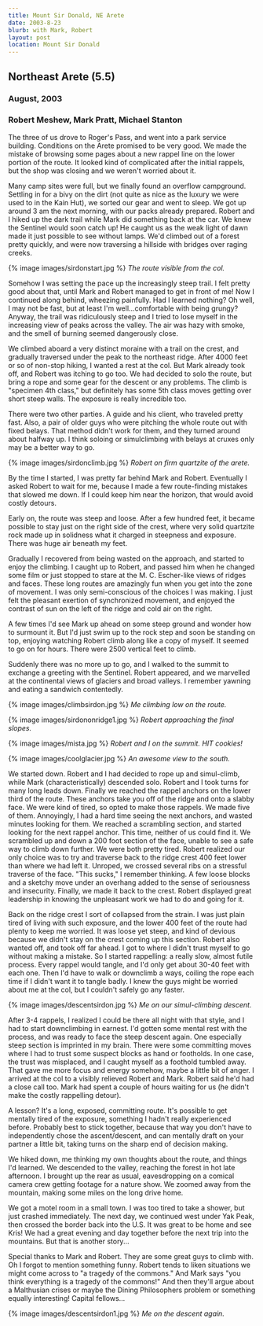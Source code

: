```yaml
---
title: Mount Sir Donald, NE Arete
date: 2003-8-23
blurb: with Mark, Robert
layout: post
location: Mount Sir Donald
---
```


<h2>Northeast Arete (5.5)</h2>
<h3>August, 2003</h3>

<h3>Robert Meshew, Mark Pratt, Michael Stanton</h3>


The three of us drove to Roger's Pass, and went into a park service
building. Conditions on the Arete promised to be very good. We made
the mistake of browsing some pages about a new rappel line on the
lower portion of the route. It looked kind of complicated after the
initial rappels, but the shop was closing and we weren't worried about it.


Many camp sites were full, but we finally found an overflow campground.
Settling in for a bivy on the dirt (not quite as nice as the luxury we
were used to in the Kain Hut), we sorted our gear and went to sleep.
We got up around 3 am the next morning, with our packs already prepared.
Robert and I hiked up the dark trail while Mark did something back at
the car. We knew the Sentinel would soon catch up! He caught us as
the weak light of dawn made it just possible to see without lamps.
We'd climbed out of a forest pretty quickly, and were now traversing
a hillside with bridges over raging creeks. 


{% image images/sirdonstart.jpg %}
<i>The route visible from the col.</i>



Somehow I was setting the pace up the increasingly steep trail. I felt
pretty good about that, until Mark and Robert managed to get in front of
me! Now I continued along behind, wheezing painfully. Had I learned nothing?
Oh well, I may not be fast, but at least I'm well...comfortable with
being grungy? Anyway, the trail was ridiculously steep and I tried to
lose myself in the increasing view of peaks across the valley. The air
was hazy with smoke, and the smell of burning seemed dangerously close.


We climbed aboard a very distinct moraine with a trail on the crest,
and gradually traversed under the peak to the northeast ridge.
After 4000 feet or so of non-stop hiking, I wanted a rest at the col.
But Mark already took off, and Robert was itching to go too.
We had decided to solo the route, but bring a rope and some gear for
the descent or any problems. The climb is "specimen 4th class," but
definitely has some 5th class moves getting over short steep walls.
The exposure is really incredible too.


There were two other parties. A guide and his client, who traveled
pretty fast. Also, a pair of older guys who were pitching the whole route
out with fixed belays. That method didn't work for them, and they turned around
about halfway up. I think soloing or simulclimbing with belays at cruxes
only may be a better way to go.


{% image images/sirdonclimb.jpg %}
<i>Robert on firm quartzite of the arete.</i>



By the time I started, I was pretty far behind Mark and Robert. Eventually
I asked Robert to wait for me, because I made a few route-finding mistakes
that slowed me down. If I could keep him near the horizon,
that would avoid costly detours.


Early on, the route was steep and loose. After a few hundred feet, it became
possible to stay just on the right side of the crest, where very solid
quartzite rock made up in solidness what it charged in steepness and 
exposure. There was huge air beneath my feet. 


Gradually I recovered from being wasted on the approach, and started to
enjoy the climbing. I caught up to Robert, and passed him when he changed
some film or just stopped to stare at the M. C. Escher-like views of ridges
and faces. These long routes are amazingly fun when you get into the zone
of movement. I was only semi-conscious of the choices I was making.
I just felt the pleasant exertion of synchronized movement, and enjoyed
the contrast of sun on the left of the ridge and cold air on the right.


A few times I'd see Mark up ahead on some steep ground and wonder how to
surmount it. But I'd just swim up to the rock step and soon be standing on
top, enjoying watching Robert climb along like a copy of myself.
It seemed to go on for hours. There were 2500 vertical feet to climb.


Suddenly there was no more up to go, and I walked to the summit to exchange
a greeting with the Sentinel. Robert appeared, and we marvelled at
the continental views of glaciers and broad valleys. I remember yawning
and eating a sandwich contentedly.


{% image images/climbsirdon.jpg %}
<i>Me climbing low on the route.</i>

{% image images/sirdononridge1.jpg %}
<i>Robert approaching the final slopes.</i>

{% image images/mista.jpg %}
<i>Robert and I on the summit. HIT cookies!</i>

{% image images/coolglacier.jpg %}
<i>An awesome view to the south.</i>



We started down. Robert and I had decided to rope up and simul-climb, while
Mark (characteristically) descended solo. Robert and I took turns for many
long leads down. Finally we reached the rappel anchors on the lower third
of the route. These anchors take you off of the ridge and onto a slabby
face. We were kind of tired, so opted to make those rappels. We made
five of them. Annoyingly, I had a hard time seeing the next anchors, and
wasted minutes looking for them.
We reached a scrambling section, and started looking for the next rappel
anchor. This time, neither of us could find it. We scrambled up and down
a 200 foot section of the face, unable to see a safe way to climb down
further. We were both pretty tired. Robert realized our only choice was
to try and traverse back to the ridge crest 400 feet lower than where we
had left it. Unroped, we crossed several ribs on a stressful traverse
of the face. "This sucks," I remember thinking. A few loose blocks and
a sketchy move under an overhang added to the sense of seriousness and
insecurity. Finally, we made it back to the crest. Robert displayed
great leadership in knowing the unpleasant work we had to do and 
going for it.


Back on the ridge crest I sort of collapsed from the strain. I was just
plain tired of living with such exposure, and the lower 400 feet of the route
had plenty to keep me worried. It was loose yet steep, and kind of devious
because we didn't stay on the crest coming up this section. Robert also
wanted off, and took off far ahead. I got to where I didn't
trust myself to go without making a mistake. So I started rappelling:
a really slow, almost futile process. Every rappel would tangle, and I'd
only get about 30-40 feet with each one. Then I'd have to walk or
downclimb a ways, coiling the rope each time if I didn't want it to
tangle badly. I knew the guys might be worried about me at the col, but
I couldn't safely go any faster. 


{% image images/descentsirdon.jpg %}
<i>Me on our simul-climbing descent.</i>



After 3-4 rappels, I realized I could be there all night with that style,
and I had to start downclimbing in earnest. I'd gotten some mental rest with
the process, and was ready to face the steep descent again. One especially
steep section is imprinted in my brain. There were some committing moves
where I had to trust some suspect blocks as hand or footholds. In one case,
the trust was misplaced, and I caught myself as a foothold tumbled away.
That gave me more focus and energy somehow, maybe a little bit of anger.
I arrived at the col to a visibly relieved Robert and Mark. Robert said
he'd had a close call too. Mark had spent a couple of hours waiting
for us (he didn't make the costly rappelling detour).


A lesson? It's a long, exposed, committing route. It's possible to get
mentally tired of the exposure, something I hadn't really experienced before.
Probably best to stick together, because that way you don't have to
independently chose the ascent/descent, and can mentally draft on your 
partner a little bit, taking turns on the sharp end of decision making.


We hiked down, me thinking my own thoughts about the 
route, and things I'd learned. We descended to the
valley, reaching the forest in hot late afternoon. I brought up the rear
as usual, eavesdropping on a comical camera crew getting footage for
a nature show. We zoomed away from the mountain, making some miles
on the long drive home.


We got a motel room in a small town. I was too tired to take a shower, but
just crashed immediately. The next day, we continued west under Yak Peak,
then crossed the border back into the U.S. It was great to be home and
see Kris! We had a great evening and day together before the next trip
into the mountains. But that is another story...


Special thanks to Mark and Robert. They are some great guys to climb with.
Oh I forgot to mention something funny. Robert tends to liken situations
we might come across to "a tragedy of the commons." And Mark says "you think
everything is a tragedy of the commons!" And then they'll argue about
a Malthusian crises or maybe the Dining Philosophers problem or something
equally interesting! Capital fellows...


{% image images/descentsirdon1.jpg %}
<i>Me on the descent again.</i>

